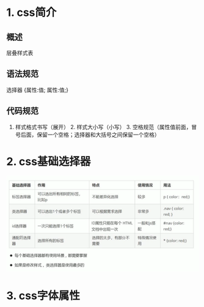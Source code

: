 # 1. css简介

## 概述

层叠样式表

## 语法规范

选择器 {属性:值;  属性:值;}

## 代码规范

1. 样式格式书写（展开） 2. 样式大小写（小写） 3. 空格规范（属性值前面，冒号后面，保留一个空格；选择器和大括号之间保留一个空格）

# 2. css基础选择器

![image-20201111174805917](css-note.assets/image-20201111174805917.png)

# 3. css字体属性





